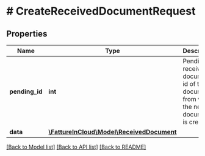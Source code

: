 # # CreateReceivedDocumentRequest

## Properties

Name | Type | Description | Notes
------------ | ------------- | ------------- | -------------
**pending_id** | **int** | Pending received document id of the document from which the new document is created. | [optional]
**data** | [**\FattureInCloud\Model\ReceivedDocument**](ReceivedDocument.md) |  |

[[Back to Model list]](../../README.md#models) [[Back to API list]](../../README.md#endpoints) [[Back to README]](../../README.md)
